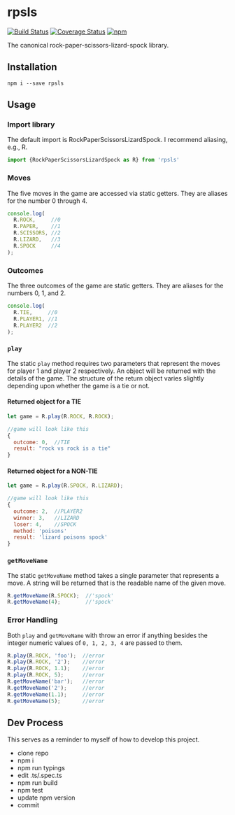 # rpsls

[![Build Status][travis-image]][travis-url]
[![Coverage Status][coveralls-image]][coveralls-url]
[![npm][npm-image]][npm-url]

The canonical rock-paper-scissors-lizard-spock library.

## Installation

```shell
npm i --save rpsls
```

## Usage

### Import library

The default import is RockPaperScissorsLizardSpock.
I recommend aliasing, e.g., R.

```javascript
import {RockPaperScissorsLizardSpock as R} from 'rpsls'
```

### Moves

The five moves in the game are accessed via static getters.
They are aliases for the number 0 through 4.

```javascript
console.log(
  R.ROCK,     //0
  R.PAPER,    //1
  R.SCISSORS, //2
  R.LIZARD,   //3
  R.SPOCK     //4  
);
```

### Outcomes

The three outcomes of the game are static getters.
They are aliases for the numbers 0, 1, and 2.

```javascript
console.log(
  R.TIE,     //0
  R.PLAYER1, //1
  R.PLAYER2  //2
);
```

### `play`

The static `play` method requires two parameters that represent the moves for player 1 and player 2 respectively.
An object will be returned with the details of the game.
The structure of the return object varies slightly depending upon whether the game is a tie or not.

#### Returned object for a TIE

```javascript
let game = R.play(R.ROCK, R.ROCK);

//game will look like this
{
  outcome: 0,  //TIE
  result: "rock vs rock is a tie"
}
```

#### Returned object for a NON-TIE

```javascript
let game = R.play(R.SPOCK, R.LIZARD);

//game will look like this
{
  outcome: 2,  //PLAYER2
  winner: 3,   //LIZARD
  loser: 4,    //SPOCK
  method: 'poisons'
  result: 'lizard poisons spock'
}
```

### `getMoveName`

The static `getMoveName` method takes a single parameter that represents a move.  A string will be returned that is the readable name of the given move.

```javascript
R.getMoveName(R.SPOCK);  //'spock'
R.getMoveName(4);        //'spock'
```

### Error Handling

Both `play` and `getMoveName` with throw an error if anything besides the integer numeric values of `0, 1, 2, 3, 4` are passed to them.

```javascript
R.play(R.ROCK, 'foo');  //error
R.play(R.ROCK, '2');    //error
R.play(R.ROCK, 1.1);    //error
R.play(R.ROCK, 5);      //error
R.getMoveName('bar');   //error
R.getMoveName('2');     //error
R.getMoveName(1.1);     //error
R.getMoveName(5);       //error
```

## Dev Process

This serves as a reminder to myself of how to develop this project.

* clone repo
* npm i
* npm run typings
* edit .ts/.spec.ts
* npm run build
* npm test
* update npm version
* commit

[travis-image]: https://travis-ci.org/tdillon/rpsls.svg?branch=master
[travis-url]: https://travis-ci.org/tdillon/rpsls

[coveralls-image]: https://coveralls.io/repos/tdillon/rpsls/badge.svg?branch=master&service=github
[coveralls-url]: https://coveralls.io/github/tdillon/rpsls?branch=master

[npm-image]: https://img.shields.io/npm/v/rpsls.svg
[npm-url]: https://www.npmjs.com/package/rpsls

